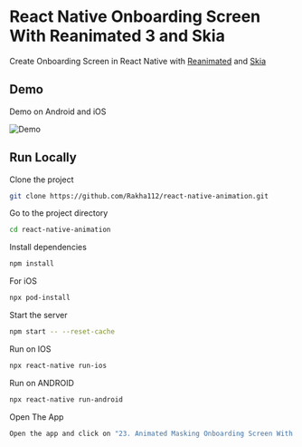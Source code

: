 # React Native Onboarding Screen With Reanimated 3 and Skia

Create Onboarding Screen in React Native with [Reanimated](https://docs.swmansion.com/react-native-reanimated/docs) and [Skia](https://shopify.github.io/react-native-skia/docs/getting-started/installation)

## Demo

Demo on Android and iOS

![Demo](https://github.com/Rakha112/react-native-animation/blob/main/src/23-React-Native-Masking-Onboarding-Screen/Demo.gif)

## Run Locally

Clone the project

```bash
git clone https://github.com/Rakha112/react-native-animation.git
```

Go to the project directory

```bash
cd react-native-animation
```

Install dependencies

```bash
npm install
```

For iOS

```bash
npx pod-install
```

Start the server

```bash
npm start -- --reset-cache
```

Run on IOS

```bash
npx react-native run-ios
```

Run on ANDROID

```bash
npx react-native run-android
```

Open The App

```bash
Open the app and click on "23. Animated Masking Onboarding Screen With Reanimated 3 and Skia"
```
